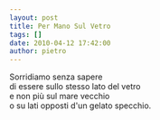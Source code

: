 ```yaml
---
layout: post
title: Per Mano Sul Vetro
tags: []
date: 2010-04-12 17:42:00
author: pietro
---
```

Sorridiamo senza sapere<br/>di essere sullo stesso lato del vetro<br/>e non più sul mare vecchio<br/>o su lati opposti d'un gelato specchio.

